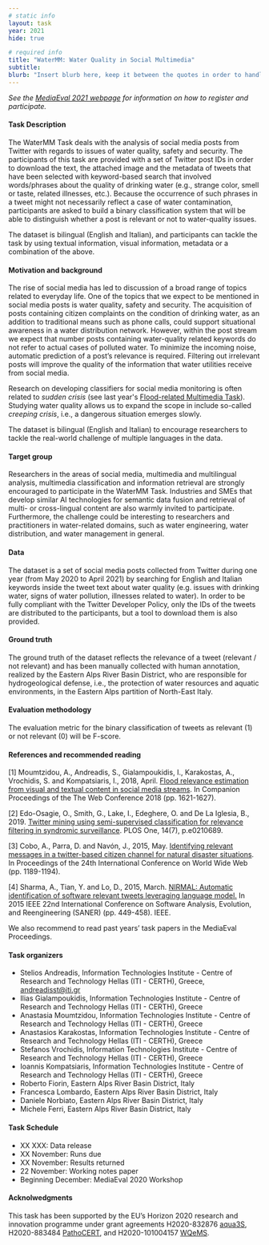 ```yaml
---
# static info
layout: task
year: 2021
hide: true 

# required info
title: "WaterMM: Water Quality in Social Multimedia"
subtitle:
blurb: "Insert blurb here, keep it between the quotes in order to handle any special characters"
---
```


<!-- # please respect the structure below-->
*See the [MediaEval 2021 webpage](https://multimediaeval.github.io/editions/2021/) for information on how to register and participate.*

#### Task Description
The WaterMM Task deals with the analysis of social media posts from Twitter with regards to issues of water quality, safety and security. The participants of this task are provided with a set of Twitter post IDs in order to download the text, the attached image and the metadata of tweets that have been selected with keyword-based search that involved words/phrases about the quality of drinking water (e.g., strange color, smell or taste, related illnesses, etc.). Because the occurrence of such phrases in a tweet might not necessarily reflect a case of water contamination, participants are asked to build a binary classification system that will be able to distinguish whether a post is relevant or not to water-quality issues. 

The dataset is bilingual (English and Italian), and participants can tackle the task by using textual information, visual information, metadata or a combination of the above.

<!-- # Consider adding the following line:
*Participants are encouraged to make their code public with their submission.* 
-->

#### Motivation and background
The rise of social media has led to discussion of a broad range of topics related to everyday life. One of the topics that we expect to be mentioned in social media posts is water quality, safety and security. The acquisition of posts containing citizen complaints on the condition of drinking water, as an addition to traditional means such as phone calls, could support situational awareness in a water distribution network. However, within the post stream we expect that number posts containing water-quality related keywords do not refer to actual cases of polluted water. To minimize the incoming noise, automatic prediction of a post’s relevance is required. Filtering out irrelevant posts will improve the quality of the information that water utilities receive from social media.
<!-- # In this sentence above, expand water utilities to include other relevant organization. It is not clear, for example, that Eastern Alps River Basin District is a water utility. Note that countries differentiate between public and privte utilities.
-->

<!-- Please check the following, which has been edited in order to draw attention/make the contrast with to your previous efforts
-->
Research on developing classifiers for social media monitoring is often related to *sudden crisis* (see last year's [Flood-related Multimedia Task](https://multimediaeval.github.io/editions/2020/tasks/floodmultimedia/)). Studying water quality allows us to expand the scope in include so-called *creeping crisis*, i.e., a dangerous situation emerges slowly. 

The dataset is bilingual (English and Italian) to encourage researchers to tackle the real-world challenge of multiple languages in the data.

#### Target group
Researchers in the areas of social media, multimedia and multilingual analysis, multimedia classification and information retrieval are strongly encouraged to participate in the WaterMM Task. Industries and SMEs that develop similar AI technologies for semantic data fusion and retrieval of multi- or cross-lingual content are also warmly invited to participate. Furthermore, the challenge could be interesting to researchers and practitioners in water-related domains, such as water engineering, water distribution, and water management in general.

#### Data
The dataset is a set of social media posts collected from Twitter during one year (from May 2020 to April 2021) by searching for English and Italian keywords inside the tweet text about water quality (e.g. issues with drinking water, signs of water pollution, illnesses related to water). In order to be fully compliant with the Twitter Developer Policy, only the IDs of the tweets are distributed to the participants, but a tool to download them is also provided.

#### Ground truth
The ground truth of the dataset reflects the relevance of a tweet (relevant / not relevant) and has been manually collected with human annotation, realized by the Eastern Alps River Basin District, who are responsible for hydrogeological defense, i.e., the protection of water resources and aquatic environments, in the Eastern Alps partition of North-East Italy.

#### Evaluation methodology
The evaluation metric for the binary classification of tweets as relevant (1) or not relevant (0) will be F-score.
<!-- # Please considering adding: We also encourage participants to carry out a failure analysis of their results in order to gain insight in the mistakes that their classifiers make.-->

#### References and recommended reading
<!-- # Please use the ACM format for references https://www.acm.org/publications/authors/reference-formatting (but no DOI needed)-->
<!-- # The paper title should be a hyperlink leading to the paper online-->
<!-- # Not clear why the papers are ordered like this: Could you alphabetize?-->
[1] Moumtzidou, A., Andreadis, S., Gialampoukidis, I., Karakostas, A., Vrochidis, S. and Kompatsiaris, I., 2018, April. [Flood relevance estimation from visual and textual content in social media streams](https://dl.acm.org/doi/abs/10.1145/3184558.3191620). In Companion Proceedings of the The Web Conference 2018 (pp. 1621-1627).

[2] Edo-Osagie, O., Smith, G., Lake, I., Edeghere, O. and De La Iglesia, B., 2019. [Twitter mining using semi-supervised classification for relevance filtering in syndromic surveillance](https://journals.plos.org/plosone/article?id=10.1371/journal.pone.0210689). PLOS One, 14(7), p.e0210689.

[3] Cobo, A., Parra, D. and Navón, J., 2015, May. [Identifying relevant messages in a twitter-based citizen channel for natural disaster situations](https://dl.acm.org/doi/abs/10.1145/2740908.2741719?casa_token=tH_-uutS5owAAAAA%3AYlj7i0gkAYBXjejuLTSI5m7YSihArnQufXwxYdYgaX31EIJlYSJprAvObcruvmGncG75CRh_38Tt). In Proceedings of the 24th International Conference on World Wide Web (pp. 1189-1194).

[4] Sharma, A., Tian, Y. and Lo, D., 2015, March. [NIRMAL: Automatic identification of software relevant tweets leveraging language model.](https://ieeexplore.ieee.org/document/7081855) In 2015 IEEE 22nd International Conference on Software Analysis, Evolution, and Reengineering (SANER) (pp. 449-458). IEEE.

We also recommend to read past years’ task papers in the MediaEval Proceedings.

#### Task organizers
* Stelios Andreadis, Information Technologies Institute - Centre of Research and Technology Hellas (ITI - CERTH), Greece, andreadisst@iti.gr
* Ilias Gialampoukidis, Information Technologies Institute - Centre of Research and Technology Hellas (ITI - CERTH), Greece
* Anastasia Moumtzidou, Information Technologies Institute - Centre of Research and Technology Hellas (ITI - CERTH), Greece
* Anastasios Karakostas, Information Technologies Institute - Centre of Research and Technology Hellas (ITI - CERTH), Greece
* Stefanos Vrochidis, Information Technologies Institute - Centre of Research and Technology Hellas (ITI - CERTH), Greece
* Ioannis Kompatsiaris, Information Technologies Institute - Centre of Research and Technology Hellas (ITI - CERTH), Greece
* Roberto Fiorin, Eastern Alps River Basin District, Italy
* Francesca Lombardo, Eastern Alps River Basin District, Italy
* Daniele Norbiato, Eastern Alps River Basin District, Italy
* Michele Ferri, Eastern Alps River Basin District, Italy

#### Task Schedule
* XX XXX: Data release <!-- # Replace XX with your date. We suggest setting the date in June-July-->
* XX November: Runs due <!-- # Replace XX with your date. We suggest setting enough time in order to have enough time to assess and return the results by the Results returned deadline-->
* XX November: Results returned  <!-- Replace XX with your date. Latest possible should be 15 November-->
* 22 November: Working notes paper  <!-- Fixed. Please do not change. Exact date to be decided-->
* Beginning December: MediaEval 2020 Workshop <!-- Fixed. Please do not change. Exact date to be decided-->

#### Acknolwedgments
This task has been supported by the EU’s Horizon 2020 research and innovation programme under grant agreements H2020-832876 [aqua3S](https://aqua3s.eu/), H2020-883484 [PathoCERT](https://pathocert.eu/), and H2020-101004157 [WQeMS](https://wqems.eu/project).
